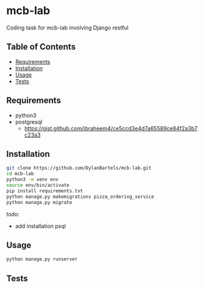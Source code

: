 # mcb-lab
Coding task for mcb-lab involving Django restful

## Table of Contents

- [Requirements](#requirements)
- [Installation](#installation)
- [Usage](#usage)
- [Tests](#tests)

## Requirements

- python3
- postgresql
  - https://gist.github.com/ibraheem4/ce5ccd3e4d7a65589ce84f2a3b7c23a3


## Installation

```bash
git clone https://github.com/DylanBartels/mcb-lab.git
cd mcb-lab
python3 -m venv env
source env/bin/activate
pip install requirements.txt
python manage.py makemigrations pizza_ordering_service
python manage.py migrate
```

todo:
- add installation psql

## Usage

```bash
python manage.py runserver
```

## Tests
